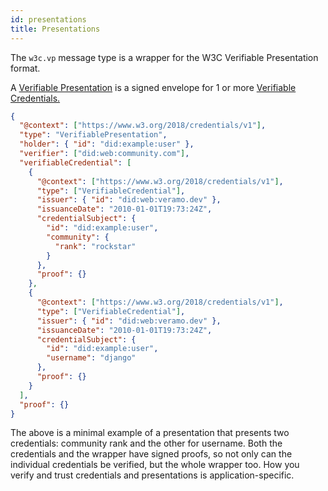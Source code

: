 ```yaml
---
id: presentations
title: Presentations
---
```


The `w3c.vp` message type is a wrapper for the W3C Verifiable Presentation format.

A [Verifiable Presentation](/docs/api/core.w3cpresentation) is a signed envelope for 1 or more [Verifiable Credentials.](/docs/basics/verifiable_data)

```json
{
  "@context": ["https://www.w3.org/2018/credentials/v1"],
  "type": "VerifiablePresentation",
  "holder": { "id": "did:example:user" },
  "verifier": ["did:web:community.com"],
  "verifiableCredential": [
    {
      "@context": ["https://www.w3.org/2018/credentials/v1"],
      "type": ["VerifiableCredential"],
      "issuer": { "id": "did:web:veramo.dev" },
      "issuanceDate": "2010-01-01T19:73:24Z",
      "credentialSubject": {
        "id": "did:example:user",
        "community": {
          "rank": "rockstar"
        }
      },
      "proof": {}
    },
    {
      "@context": ["https://www.w3.org/2018/credentials/v1"],
      "type": ["VerifiableCredential"],
      "issuer": { "id": "did:web:veramo.dev" },
      "issuanceDate": "2010-01-01T19:73:24Z",
      "credentialSubject": {
        "id": "did:example:user",
        "username": "django"
      },
      "proof": {}
    }
  ],
  "proof": {}
}
```

The above is a minimal example of a presentation that presents two credentials: community rank and the other for username. Both the credentials and the wrapper have signed proofs, so not only can the individual credentials be verified, but the whole wrapper too. How you verify and trust credentials and presentations is application-specific.
